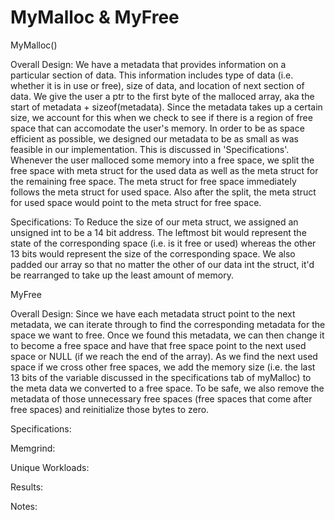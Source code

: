 # MyMalloc & MyFree

MyMalloc()

Overall Design:
We have a metadata that provides information on a particular section of data. This information includes type of data (i.e. whether it is in use or free), size of data, and location of next section of data. We give the user a ptr to the first byte of the malloced array, aka the start of metadata + sizeof(metadata). Since the metadata takes up a certain size, we account for this when we check to see if there is a region of free space that can accomodate the user's memory. In order to be as space efficient as possible, we designed our metadata to be as small as was feasible in our implementation. This is discussed in 'Specifications'. Whenever the user malloced some memory into a free space, we split the free space with meta struct for the used data as well as the meta struct for the remaining free space. The meta struct for free space immediately follows the meta struct for used space. Also after the split, the meta struct for used space would point to the meta struct for free space.   

Specifications:
To Reduce the size of our meta struct, we assigned an unsigned int to be a 14 bit address. The leftmost bit would represent the state of the corresponding space (i.e. is it free or used) whereas the other 13 bits would represent the size of the corresponding space. We also padded our array so that no matter the other of our data int the struct, it'd be rearranged to take up the least amount of memory.

MyFree

Overall Design:
Since we have each metadata struct point to the next metadata, we can iterate through to find the corresponding metadata for the space we want to free. Once we found this metadata, we can then change it to become a free space and have that free space point to the next used space or NULL (if we reach the end of the array). As we find the next used space if we cross other free spaces, we add the  memory size (i.e. the last 13 bits of the variable discussed in the specifications tab of myMalloc) to the meta data we converted to a free space. To be safe, we also remove the metadata of those unnecessary free spaces (free spaces that come after free spaces) and reinitialize those bytes to zero. 


Specifications:


Memgrind:

Unique Workloads:

Results:

Notes:

